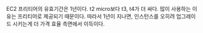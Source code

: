 EC2 프리티어의 유효기간은 1년이다. t2 micro보다 t3, t4가 더 싸다. 많이 사용하는 이유는 프리티어로 제공되기 때문이다. 따라서 1년이 지나면, 인스턴스를 오히려 업그레이드 시키는게 더 가격 효율 측면에서 이득이다.